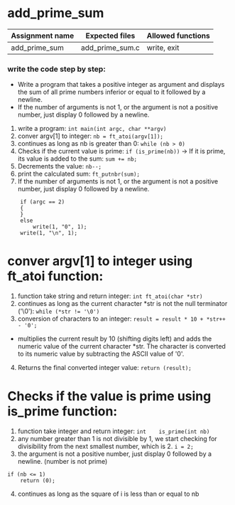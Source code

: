 # add_prime_sum

| Assignment name | Expected files | Allowed functions |
| --------------- | -------------  | ----------------- |
| add_prime_sum        | add_prime_sum.c     | write, exit             |

### write the code step by step:
* Write a program that takes a positive integer as argument and displays the sum of all prime numbers inferior or equal to it followed by a newline.
* If the number of arguments is not 1, or the argument is not a positive number, just display 0 followed by a newline.

1. write a program: ``` int	main(int argc, char **argv) ```
2. conver argv[1] to integer: ``` nb = ft_atoi(argv[1]); ```
3. continues as long as nb is greater than 0: ``` while (nb > 0) ```
4. Checks if the current value is prime: ``` if (is_prime(nb)) ``` -> If it is prime, its value is added to the sum: ``` sum += nb; ```
5. Decrements the value: ``` nb--; ```
6.  print the calculated sum: ``` ft_putnbr(sum); ```
7.  If the number of arguments is not 1, or the argument is not a positive number, just display 0 followed by a newline.
```
	if (argc == 2)
	{
	}
	else
		write(1, "0", 1);
	write(1, "\n", 1);
```

# conver argv[1] to integer using ft_atoi function:
1. function take string and return integer: ``` int	ft_atoi(char *str) ```
2. continues as long as the current character *str is not the null terminator ('\0'): ``` while (*str != '\0') ```
3. conversion of characters to an integer: ``` result = result * 10 + *str++ - '0'; ```
* multiplies the current result by 10 (shifting digits left) and adds the numeric value of the current character *str. The character is converted to its numeric value by subtracting the ASCII value of '0'.
4. Returns the final converted integer value: ``` return (result); ```

# Checks if the value is prime using is_prime function:
1. function take integer and return integer: ``` int	is_prime(int nb) ```
2. any number greater than 1 is not divisible by 1, we start checking for divisibility from the next smallest number, which is 2. ``` i = 2; ```
3. the argument is not a positive number, just display 0 followed by a newline. (number is not prime)
```
if (nb <= 1)
	return (0);
```
4. continues as long as the square of i is less than or equal to nb
